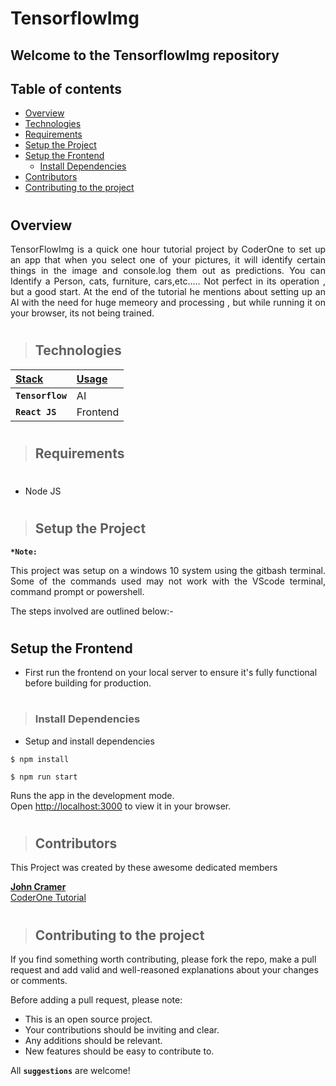 
# TensorflowImg

## Welcome to the TensorflowImg repository

<!-- <p align="center" width="100%">
  <img src="" alt="site"/>
</p> -->

## Table of contents
- [Overview](#overview)
- [Technologies](#technologies)
- [Requirements](#requirements)
- [Setup the Project](#setup-the-project)
- [Setup the Frontend](#setup-the-frontend)
  - [Install Dependencies](#install-dependencies)
- [Contributors](#contributors)
- [Contributing to the project](#contributing-to-the-project)
#



## Overview
<p align="justify">
TensorFlowImg is a quick one hour tutorial project by CoderOne to set up an app that when you select one of your pictures, it will identify certain things in the image and console.log them out as predictions. You can Identify a Person, cats, furniture, cars,etc..... Not perfect in its operation , but a good start. At the end of the tutorial he mentions about setting up an AI with the need for huge memeory and processing , but while running it on your browser, its not being trained.
</p>



#




> ## Technologies
| <b><u>Stack</u></b> | <b><u>Usage</u></b> |
| :------------------ | :------------------ |
| **`Tensorflow`**    | AI     |
| **`React JS`**      | Frontend            |
#

> ## Requirements
#
- Node JS
#

> ## Setup the Project
**`*Note:`**

<p align="justify">
This project was setup on a windows 10 system using the gitbash terminal. Some of the commands used may not work with the VScode terminal, command prompt or powershell.
</p>

The steps involved are outlined below:-
#


 ## Setup the Frontend
- First run the frontend on your local server to ensure it's fully functional before building for production.
#

> ### Install Dependencies
- Setup and install dependencies
 
```shell
$ npm install 

$ npm run start
```
Runs the app in the development mode.\
Open [http://localhost:3000](http://localhost:3000) to view it in your browser.
#

> ## Contributors

This Project was created by these awesome dedicated members



 <a href="https://github.com/CramerJ1470" target="_blank">**John Cramer**</a>
<br />
<a href= "https://youtu.be/SksXKCdeWkM?si=zzVVZIKcYeW2L17w" target="_blank">CoderOne Tutorial</a>
#

> ## Contributing to the project

If you find something worth contributing, please fork the repo, make a pull request and add valid and well-reasoned explanations about your changes or comments.

Before adding a pull request, please note:

- This is an open source project.
- Your contributions should be inviting and clear.
- Any additions should be relevant.
- New features should be easy to contribute to.

All **`suggestions`** are welcome!
#